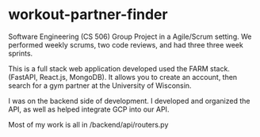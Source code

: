 # workout-partner-finder
Software Engineering (CS 506) Group Project in a Agile/Scrum setting. We performed weekly scrums, two code reviews, and had three three week sprints. 

This is a full stack web application developed used the FARM stack. (FastAPI, React.js, MongoDB). It allows you to create an account, then search for a gym partner at the University of Wisconsin. 

I was on the backend side of development. I developed and organized the API, as well as helped integrate GCP into our API. 

Most of my work is all in /backend/api/routers.py



